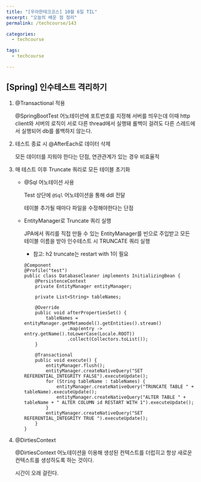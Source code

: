 ```yaml
---
title: "[우아한테크코스] 10월 6일 TIL"
excerpt: "오늘의 배운 점 정리"
permalink: /techcourse/143

categories:
  - techcourse

tags:
  - techcourse

---
```

## [Spring] 인수테스트 격리하기

1. @Transactional 적용

   @SpringBootTest 어노테이션에 포트번호를 지정해 서버를 띄우는데 이때 http client와 서버의 로직이 서로 다른 thread에서 실행돼 롤백이 걸려도 다른 스레드에서 실행되어 db를 롤백하지 않는다.

2. 테스트 종료 시 @AfterEach로 데이터 삭제

   모든 데이터를 지워야 한다는 단점, 연관관계가 있는 경우 비효율적

3. 매 테스트 이후 Truncate 쿼리로 모든 테이블 초기화

   - @Sql 어노테이션 사용

     Test 상단에 `@Sql` 어노테이션을 통해 ddl 전달

     테이블 추가될 때마다 파일을 수정해야한다는 단점

   - EntityManager로 Truncate 쿼리 실행

      JPA에서 쿼리를 직접 만들 수 있는 EntityManager를 빈으로 주입받고 모든 테이블 이름을 받아 인수테스트 시 TRUNCATE 쿼리 실행

     * 참고: h2 truncate는 restart with 1이 필요

     ```
     @Component
     @Profile("test")
     public class DatabaseCleaner implements InitializingBean {
         @PersistenceContext
         private EntityManager entityManager;
     
         private List<String> tableNames;
     
         @Override
         public void afterPropertiesSet() {
             tableNames = entityManager.getMetamodel().getEntities().stream()
                     .map(entry -> entry.getName().toLowerCase(Locale.ROOT))
                     .collect(Collectors.toList());
         }
     
         @Transactional
         public void execute() {
             entityManager.flush();
             entityManager.createNativeQuery("SET REFERENTIAL_INTEGRITY FALSE").executeUpdate();
             for (String tableName : tableNames) {
                 entityManager.createNativeQuery("TRUNCATE TABLE " + tableName).executeUpdate();
                 entityManager.createNativeQuery("ALTER TABLE " + tableName + " ALTER COLUMN id RESTART WITH 1").executeUpdate();
             }
             entityManager.createNativeQuery("SET REFERENTIAL_INTEGRITY TRUE ").executeUpdate();
         }
     }
     ```

4. @DirtiesContext

   @DirtiesContext 어노테이션을 이용해 생성된 컨텍스트를 더럽히고 항상 새로운 컨텍스트를 생성하도록 하는 것이다.

   시간이 오래 걸린다.